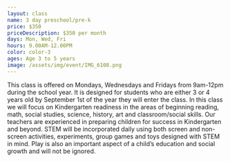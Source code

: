 ```yaml
---
layout: class
name: 3 day preschool/pre-k
price: $350
priceDescription: $350 per month
days: Mon, Wed, Fri
hours: 9.00AM-12.00PM
color: color-3
ages: Age 3 to 5 years
image: /assets/img/event/IMG_6108.png
---
```


This class is offered on Mondays, Wednesdays and Fridays from 9am-12pm during the school year. It is designed for students who are either 3 or 4 years old by September 1st of the year they will enter the class. In this class we will focus on Kindergarten readiness in the areas of beginning reading, math, social studies, science, history, art and classroom/social skills. Our teachers are experienced in preparing children for success in Kindergarten and beyond. STEM will be incorporated daily using both screen and non-screen activities, experiments, group games and toys designed with STEM in mind. Play is also an important aspect of a child’s education and social growth and will not be ignored. 
